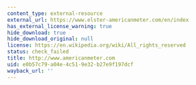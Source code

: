 ```yaml
---
content_type: external-resource
external_url: https://www.elster-americanmeter.com/en/index
has_external_license_warning: true
hide_download: true
hide_download_original: null
license: https://en.wikipedia.org/wiki/All_rights_reserved
status: check_failed
title: http://www.americanmeter.com
uid: e0b57c79-a04e-4c51-9e32-b27e9f197dcf
wayback_url: ''
---
```

